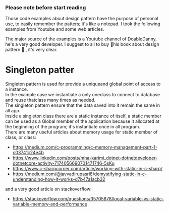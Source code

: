 ### Please note before start reading
Those code examples about design pattern have the purpose of personal use, to easily remember the patters; it's like a notepad. I took the following examples from Youtube and some web articles.

The major source of the examples is a Youtube channel of [DoableDanny](https://www.youtube.com/@doabledanny/videos), he's a very good developer. I suggest to all to buy 📒his book about design pattern 📒 , it's very clear.

# Singleton patter
Singleton pattern is used for provide a uniqueand global point of access to a instance. \
In the example case we instantiate a only oneclass to connect to database and reuse thatclass many times as needed.\
The singleton pattern ensure that the data saved into it remain the same in all app. \
Inside a singleton class there are a static instance of itself, a static member can be used as a Global member of the application because it allocated at the beginning of the program; it's instantiate once in all program.\
There are many useful articles about memory usage for static member of class, or class:
- https://medium.com/c-programming/c-memory-management-part-1-c03741c24e4b
- https://www.linkedin.com/posts/mha-karimi_dotnet-dotnetdeveloper-dotnetcore-activity-7174056690701471746-5sKu
- https://www.c-sharpcorner.com/article/working-with-static-in-c-sharp/
- https://medium.com/@javvadirupasri8/demystifying-static-in-c-understanding-how-it-works-d7b47a1acb32
  
and a very good article on stackoverflow:
- https://stackoverflow.com/questions/35705878/local-variable-vs-static-variable-memory-and-performance
